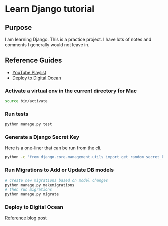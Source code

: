 # Learn Django tutorial

## Purpose

I am learning Django. This is a practice project. I have lots of notes and comments I generally would not leave in.

## Reference Guides

- [YouTube Playlist](https://www.youtube.com/playlist?list=PLEsfXFp6DpzRMby_cSoWTFw8zaMdTEXgL)
- [Deploy to Digital Ocean](https://kirr.co/cv0e81)

### Activate a virtual env in the current directory for Mac

```bash
source bin/activate
```

### Run tests

```bash
python manage.py test
```

### Generate a Django Secret Key

Here is a one-liner that can be run from the cli.

```bash
python -c 'from django.core.management.utils import get_random_secret_key; print(get_random_secret_key())
```

### Run Migrations to Add or Update DB models

```bash
# create new migrations based on model changes
python manage.py makemigrations
# then run migrations
python manage.py migrate
```

### Deploy to Digital Ocean

[Reference blog post](https://www.codingforentrepreneurs.com/blog/deploy-django-to-digitalocean-app-platform)
